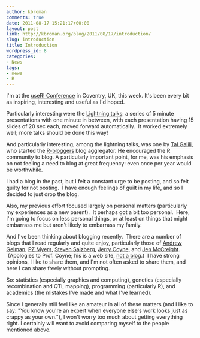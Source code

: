 ```yaml
---
author: kbroman
comments: true
date: 2011-08-17 15:21:17+00:00
layout: post
link: http://kbroman.org/blog/2011/08/17/introduction/
slug: introduction
title: Introduction
wordpress_id: 8
categories:
- News
tags:
- news
- R
---
```


I'm at the [useR! Conference](http://www.warwick.ac.uk/statsdept/user-2011/) in Coventry, UK, this week. It's been every bit as inspiring, interesting and useful as I'd hoped.

Particularly interesting were the [Lightning talks](http://www.warwick.ac.uk/statsdept/user-2011/lightning.html): a series of 5 minute presentations with one minute in between, with each presentation having 15 slides of 20 sec each, moved forward automatically.  It worked extremely well; more talks should be done this way!

And particularly interesting, among the lightning talks, was one by [Tal Galili](http://www.r-statistics.com), who started the [R-bloggers](http://www.r-bloggers.com/) blog aggregator. He encouraged the R community to blog. A particularly important point, for me, was his emphasis on not feeling a need to blog at great frequency: even once per year would be worthwhile.

I had a blog in the past, but I felt a constant urge to be posting, and so felt guilty for not posting.  I have enough feelings of guilt in my life, and so I decided to just drop the blog.

Also, my previous effort focused largely on personal matters (particularly my experiences as a new parent).  It perhaps got a bit too personal.  Here, I'm going to focus on less personal things, or at least on things that might embarrass me but aren't likely to embarrass my family.

And I've been thinking about blogging recently.  There are a number of blogs that I read regularly and quite enjoy, particularly those of [Andrew Gelman](http://andrewgelman.com), [PZ Myers](http://scienceblogs.com/pharyngula/), [Steven Salzberg](http://genome.fieldofscience.com), [Jerry Coyne](http://whyevolutionistrue.wordpress.com), and [Jen McCreight](http://www.blaghag.com).  (Apologies to Prof. Coyne; his is a web site, [not a blog](http://http://whyevolutionistrue.wordpress.com/2011/04/18/encomium/).)  I have strong opinions, I like to share them, and I'm not often asked to share them, and here I can share freely without prompting.

So: statistics (especially graphics and computing), genetics (especially recombination and QTL mapping), programming (particularly R), and academics (the mistakes I've made and what I've learned).

Since I generally still feel like an amateur in all of these matters (and I like to say: "You know you're an expert when everyone else's work looks just as crappy as your own."), I won't worry too much about getting everything right.  I certainly will want to avoid comparing myself to the people mentioned above.

